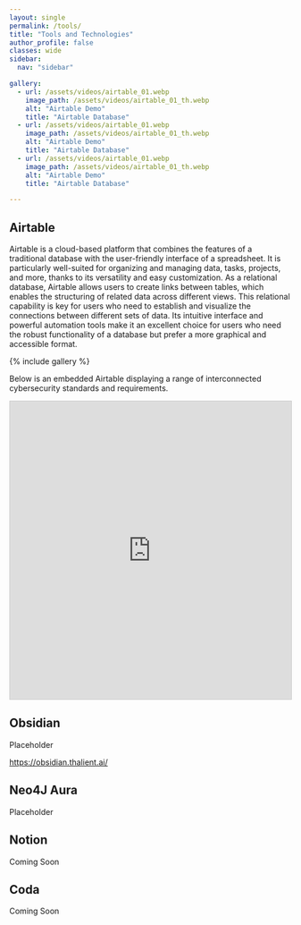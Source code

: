 ```yaml
---
layout: single
permalink: /tools/
title: "Tools and Technologies"
author_profile: false
classes: wide
sidebar:
  nav: "sidebar"

gallery:
  - url: /assets/videos/airtable_01.webp
    image_path: /assets/videos/airtable_01_th.webp
    alt: "Airtable Demo"
    title: "Airtable Database"
  - url: /assets/videos/airtable_01.webp
    image_path: /assets/videos/airtable_01_th.webp
    alt: "Airtable Demo"
    title: "Airtable Database"
  - url: /assets/videos/airtable_01.webp
    image_path: /assets/videos/airtable_01_th.webp
    alt: "Airtable Demo"
    title: "Airtable Database"

---
```


## Airtable

Airtable is a cloud-based platform that combines the features of a traditional database with the user-friendly interface of a spreadsheet. It is particularly well-suited for organizing and managing data, tasks, projects, and more, thanks to its versatility and easy customization. As a relational database, Airtable allows users to create links between tables, which enables the structuring of related data across different views. This relational capability is key for users who need to establish and visualize the connections between different sets of data. Its intuitive interface and powerful automation tools make it an excellent choice for users who need the robust functionality of a database but prefer a more graphical and accessible format.

{% include gallery %}

Below is an embedded Airtable displaying a range of interconnected cybersecurity standards and requirements.

<iframe class="airtable-embed" src="https://airtable.com/embed/appIfMZL3Q2ydSFFk/shrT54RhWgP8oeoKI?backgroundColor=purpleDusty&layout=grid" frameborder="0" onmousewheel="" width="100%" height="533" style="background: transparent; border: 1px solid #ccc;"></iframe>

## Obsidian

Placeholder

https://obsidian.thalient.ai/

## Neo4J Aura

Placeholder

## Notion

Coming Soon

## Coda

Coming Soon